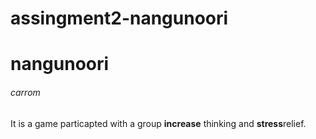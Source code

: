 # assingment2-nangunoori
# nangunoori
###### carrom 

It is a game particapted with a group  **increase** thinking and  **stress**relief.